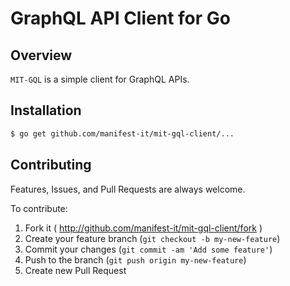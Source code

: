 # GraphQL API Client for Go

## Overview

`MIT-GQL` is a simple client for GraphQL APIs.

## Installation

```bash
$ go get github.com/manifest-it/mit-gql-client/...
```

## Contributing

Features, Issues, and Pull Requests are always welcome.

To contribute:

1. Fork it ( http://github.com/manifest-it/mit-gql-client/fork )
2. Create your feature branch (`git checkout -b my-new-feature`)
3. Commit your changes (`git commit -am 'Add some feature'`)
4. Push to the branch (`git push origin my-new-feature`)
5. Create new Pull Request
